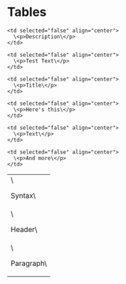 # Tables

<table isTableHeaderOn="true" selectedColumns="" selectedRows="" selectedTable="false" columnWidths="224">
  <tr>
    <td selected="false" align="left">
      \<p>Syntax\</p>
    </td>

    <td selected="false" align="center">
      \<p>Description\</p>
    </td>

    <td selected="false" align="center">
      \<p>Test Text\</p>
    </td>
  </tr>

  <tr>
    <td selected="false" align="left">
      \<p>Header\</p>
    </td>

    <td selected="false" align="center">
      \<p>Title\</p>
    </td>

    <td selected="false" align="center">
      \<p>Here's this\</p>
    </td>
  </tr>

  <tr>
    <td selected="false" align="left">
      \<p>Paragraph\</p>
    </td>

    <td selected="false" align="center">
      \<p>Text\</p>
    </td>

    <td selected="false" align="center">
      \<p>And more\</p>
    </td>
  </tr>
</table>

